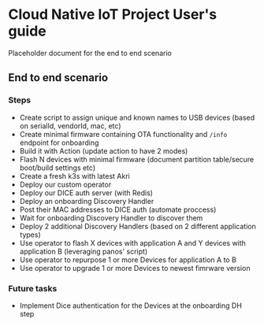 # Cloud Native IoT Project User's guide

Placeholder document for the end to end scenario

## End to end scenario 

### Steps
- Create script to assign unique and known names to USB devices (based on serialId, vendorId, mac, etc)
- Create minimal firmware containing OTA functionality and `/info` endpoint for onboarding
- Build it with Action (update action to have 2 modes)
- Flash N devices with minimal firmware (document partition table/secure boot/build settings etc)
- Create a fresh k3s with latest Akri
- Deploy our custom operator
- Deploy our DICE auth server (with Redis)
- Deploy an onboarding Discovery Handler
- Post their MAC addresses to DICE auth  (automate proccess)
- Wait for onboarding Discovery Handler to discover them
- Deploy 2 additional Discovery Handlers (based on 2 different application types)
- Use operator to flash X devices with application A and Y devices with application B (leveraging panos' script)
- Use operator to repurpose 1 or more Devices for application A to B
- Use operator to upgrade 1 or more Devices to newest fimrware version

### Future tasks
- Implement Dice authentication for the Devices at the onboarding DH step
